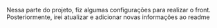 Nessa parte do projeto, fiz algumas configurações para realizar o front.
Posteriormente, irei atualizar e adicionar novas informações ao readme